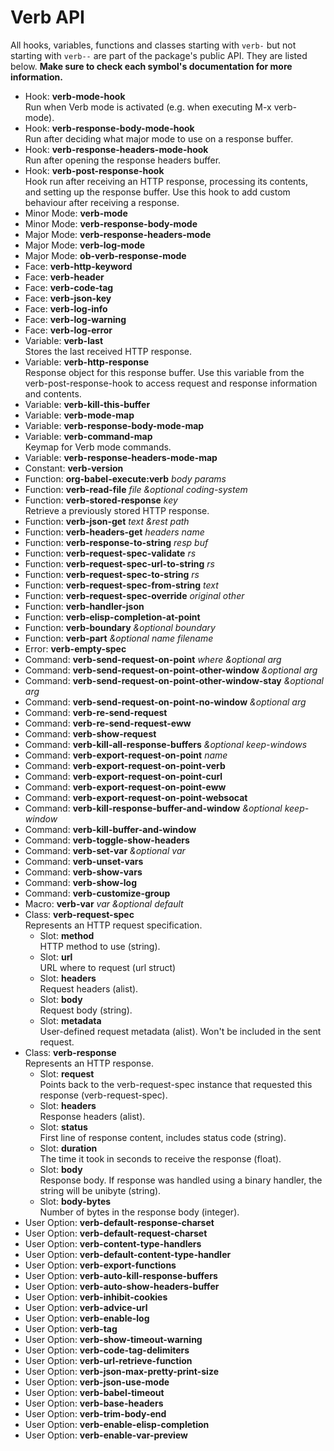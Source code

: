 # Verb API

All hooks, variables, functions and classes starting with `verb-` but not starting with `verb--` are part of the package's public API. They are listed below. **Make sure to check each symbol's documentation for more information.**

- Hook: **verb-mode-hook** \
  Run when Verb mode is activated (e.g. when executing M-x verb-mode).
- Hook: **verb-response-body-mode-hook** \
  Run after deciding what major mode to use on a response buffer.
- Hook: **verb-response-headers-mode-hook** \
  Run after opening the response headers buffer.
- Hook: **verb-post-response-hook** \
  Hook run after receiving an HTTP response, processing its contents, and setting up the response buffer. Use this hook to add custom behaviour after receiving a response.
- Minor Mode: **verb-mode**
- Minor Mode: **verb-response-body-mode**
- Major Mode: **verb-response-headers-mode**
- Major Mode: **verb-log-mode**
- Major Mode: **ob-verb-response-mode**
- Face: **verb-http-keyword**
- Face: **verb-header**
- Face: **verb-code-tag**
- Face: **verb-json-key**
- Face: **verb-log-info**
- Face: **verb-log-warning**
- Face: **verb-log-error**
- Variable: **verb-last** \
  Stores the last received HTTP response.
- Variable: **verb-http-response** \
  Response object for this response buffer. Use this variable from the verb-post-response-hook to access request and response information and contents.
- Variable: **verb-kill-this-buffer**
- Variable: **verb-mode-map**
- Variable: **verb-response-body-mode-map**
- Variable: **verb-command-map** \
  Keymap for Verb mode commands.
- Variable: **verb-response-headers-mode-map**
- Constant: **verb-version**
- Function: **org-babel-execute:verb** *body params*
- Function: **verb-read-file** *file &optional coding-system*
- Function: **verb-stored-response** *key* \
  Retrieve a previously stored HTTP response.
- Function: **verb-json-get** *text &rest path*
- Function: **verb-headers-get** *headers name*
- Function: **verb-response-to-string** *resp buf*
- Function: **verb-request-spec-validate** *rs*
- Function: **verb-request-spec-url-to-string** *rs*
- Function: **verb-request-spec-to-string** *rs*
- Function: **verb-request-spec-from-string** *text*
- Function: **verb-request-spec-override** *original other*
- Function: **verb-handler-json**
- Function: **verb-elisp-completion-at-point**
- Function: **verb-boundary** *&optional boundary*
- Function: **verb-part** *&optional name filename*
- Error: **verb-empty-spec**
- Command: **verb-send-request-on-point** *where &optional arg*
- Command: **verb-send-request-on-point-other-window** *&optional arg*
- Command: **verb-send-request-on-point-other-window-stay** *&optional arg*
- Command: **verb-send-request-on-point-no-window** *&optional arg*
- Command: **verb-re-send-request**
- Command: **verb-re-send-request-eww**
- Command: **verb-show-request**
- Command: **verb-kill-all-response-buffers** *&optional keep-windows*
- Command: **verb-export-request-on-point** *name*
- Command: **verb-export-request-on-point-verb**
- Command: **verb-export-request-on-point-curl**
- Command: **verb-export-request-on-point-eww**
- Command: **verb-export-request-on-point-websocat**
- Command: **verb-kill-response-buffer-and-window** *&optional keep-window*
- Command: **verb-kill-buffer-and-window**
- Command: **verb-toggle-show-headers**
- Command: **verb-set-var** *&optional var*
- Command: **verb-unset-vars**
- Command: **verb-show-vars**
- Command: **verb-show-log**
- Command: **verb-customize-group**
- Macro: **verb-var** *var &optional default*
- Class: **verb-request-spec** \
  Represents an HTTP request specification.
  - Slot: **method** \
    HTTP method to use (string).
  - Slot: **url** \
    URL where to request (url struct)
  - Slot: **headers** \
    Request headers (alist).
  - Slot: **body** \
    Request body (string).
  - Slot: **metadata** \
    User-defined request metadata (alist). Won't be included in the sent request.
- Class: **verb-response** \
  Represents an HTTP response.
  - Slot: **request** \
    Points back to the verb-request-spec instance that requested this response (verb-request-spec).
  - Slot: **headers** \
    Response headers (alist).
  - Slot: **status** \
    First line of response content, includes status code (string).
  - Slot: **duration** \
    The time it took in seconds to receive the response (float).
  - Slot: **body** \
    Response body. If response was handled using a binary handler, the string will be unibyte (string).
  - Slot: **body-bytes** \
    Number of bytes in the response body (integer).
- User Option: **verb-default-response-charset**
- User Option: **verb-default-request-charset**
- User Option: **verb-content-type-handlers**
- User Option: **verb-default-content-type-handler**
- User Option: **verb-export-functions**
- User Option: **verb-auto-kill-response-buffers**
- User Option: **verb-auto-show-headers-buffer**
- User Option: **verb-inhibit-cookies**
- User Option: **verb-advice-url**
- User Option: **verb-enable-log**
- User Option: **verb-tag**
- User Option: **verb-show-timeout-warning**
- User Option: **verb-code-tag-delimiters**
- User Option: **verb-url-retrieve-function**
- User Option: **verb-json-max-pretty-print-size**
- User Option: **verb-json-use-mode**
- User Option: **verb-babel-timeout**
- User Option: **verb-base-headers**
- User Option: **verb-trim-body-end**
- User Option: **verb-enable-elisp-completion**
- User Option: **verb-enable-var-preview**
